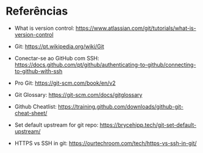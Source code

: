 # Referências

- What is version control: https://www.atlassian.com/git/tutorials/what-is-version-control

- Git: https://pt.wikipedia.org/wiki/Git

- Conectar-se ao GitHub com SSH: https://docs.github.com/pt/github/authenticating-to-github/connecting-to-github-with-ssh

- Pro Git: https://git-scm.com/book/en/v2

- Git Glossary: https://git-scm.com/docs/gitglossary

- Github Cheatlist: https://training.github.com/downloads/github-git-cheat-sheet/

- Set default upstream for git repo: https://brycehipp.tech/git-set-default-upstream/

- HTTPS vs SSH in git: https://ourtechroom.com/tech/https-vs-ssh-in-git/
